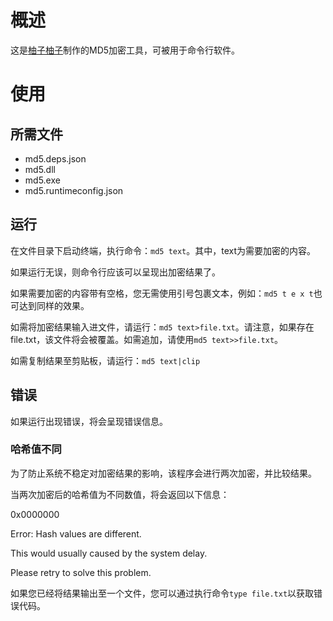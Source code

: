 # 概述
这是[柚子柚子](https://space.bilibili.com/1377882998)制作的MD5加密工具，可被用于命令行软件。
# 使用
## 所需文件
- md5.deps.json
- md5.dll
- md5.exe
- md5.runtimeconfig.json
## 运行
在文件目录下启动终端，执行命令：`md5 text`。其中，text为需要加密的内容。

如果运行无误，则命令行应该可以呈现出加密结果了。

如果需要加密的内容带有空格，您无需使用引号包裹文本，例如：`md5 t e x t`也可达到同样的效果。

如需将加密结果输入进文件，请运行：`md5 text>file.txt`。请注意，如果存在file.txt，该文件将会被覆盖。如需追加，请使用`md5 text>>file.txt`。

如需复制结果至剪贴板，请运行：`md5 text|clip`
## 错误
如果运行出现错误，将会呈现错误信息。
### 哈希值不同
为了防止系统不稳定对加密结果的影响，该程序会进行两次加密，并比较结果。

当两次加密后的哈希值为不同数值，将会返回以下信息：

0x0000000

Error: Hash values are different.

This would usually caused by the system delay.

Please retry to solve this problem.

如果您已经将结果输出至一个文件，您可以通过执行命令`type file.txt`以获取错误代码。